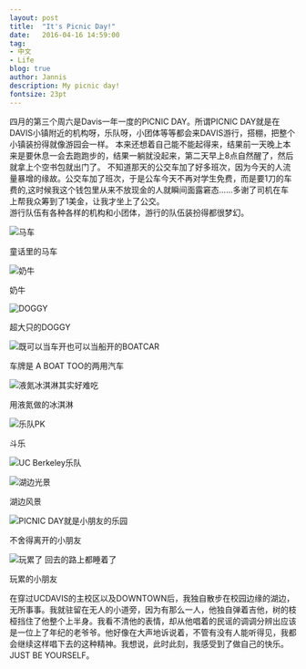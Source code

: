 ```yaml
---
layout: post
title:  "It's Picnic Day!"
date:   2016-04-16 14:59:00
tag:
- 中文
- Life
blog: true
author: Jannis
description: My picnic day!
fontsize: 23pt
---
```


四月的第三个周六是Davis一年一度的PICNIC DAY。所谓PICNIC DAY就是在DAVIS小镇附近的机构呀，乐队呀，小团体等等都会来DAVIS游行，搭棚，把整个小镇装扮得就像游园会一样。
本来还想着自己能不能起得来，结果前一天晚上本来是要休息一会去跑跑步的，结果一躺就没起来，第二天早上8点自然醒了，然后就拿上个空书包就出门了。
不知道那天的公交车加了好多班次，因为今天的人流量暴增的缘故。公交车加了班次，于是公车今天不再对学生免费，而是要1刀的车费的,这时候我这个钱包里从来不放现金的人就瞬间面露窘态......多谢了司机在车上帮我众筹到了1美金，让我才坐上了公交。<br>
游行队伍有各种各样的机构和小团体，游行的队伍装扮得都很梦幻。<br>

![马车](https://raw.githubusercontent.com/yingtostats/yingtostats.github.io/master/assets/images/fairytale.JPG)

童话里的马车

![奶牛](https://raw.githubusercontent.com/yingtostats/yingtostats.github.io/master/assets/images/cow.JPG)

奶牛

![DOGGY](https://raw.githubusercontent.com/yingtostats/yingtostats.github.io/master/assets/images/doggy.JPG)

超大只的DOGGY

![既可以当车开也可以当船开的BOATCAR](https://raw.githubusercontent.com/yingtostats/yingtostats.github.io/master/assets/images/boatcar.JPG)

车牌是 A BOAT TOO的两用汽车

![液氮冰淇淋其实好难吃](https://raw.githubusercontent.com/yingtostats/yingtostats.github.io/master/assets/images/N2icecream.JPG)

用液氮做的冰淇淋

![乐队PK](https://raw.githubusercontent.com/yingtostats/yingtostats.github.io/master/assets/images/marchordie.JPG)

斗乐

![UC Berkeley乐队](https://raw.githubusercontent.com/yingtostats/yingtostats.github.io/master/assets/images/band.JPG)


![湖边光景](https://raw.githubusercontent.com/yingtostats/yingtostats.github.io/master/assets/images/lakeview.JPG)

湖边风景

![PICNIC DAY就是小朋友的乐园](https://raw.githubusercontent.com/yingtostats/yingtostats.github.io/master/assets/images/kid1.JPG)

不舍得离开的小朋友

![玩累了 回去的路上都睡着了](https://raw.githubusercontent.com/yingtostats/yingtostats.github.io/master/assets/images/kid2.JPG)

玩累的小朋友

在穿过UCDAVIS的主校区以及DOWNTOWN后，我独自散步在校园边缘的湖边，无所事事。我就驻留在无人的小道旁，因为有那么一人，他独自弹着吉他，树的枝桠挡住了他整个上半身。我看不清他的表情，却从他唱着的民谣的调调分辨出应该是一位上了年纪的老爷爷。他好像在大声地诉说着，不管有没有人能听得见，我都会继续这样唱下去的这种精神。我想说，此时此刻，我感受到了做自己的快乐。JUST BE YOURSELF。
